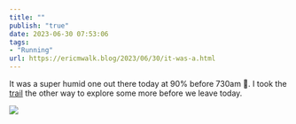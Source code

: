 ```yaml
---
title: ""
publish: "true"
date: 2023-06-30 07:53:06
tags:
- "Running"
url: https://ericmwalk.blog/2023/06/30/it-was-a.html
---
```

It was a super humid one out there today at 90% before 730am 🥵. I took the [trail](https://strava.com/activities/9362151579) the other way to explore some more before we leave today.

![](https://ericmwalk.blog/uploads/2023/78b36d6f9a.jpg)